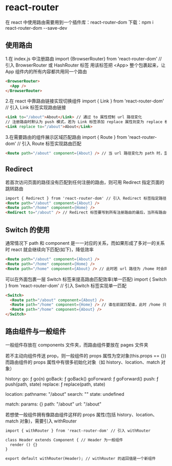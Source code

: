 # react-router

在 react 中使用路由需要用到一个插件库：react-router-dom
下载：npm i react-router-dom --save-dev

## 使用路由

1.在 index.js 中注册路由
import {BrowserRouter} from 'react-router-dom' // 引入 BrowserRouter 或 HashRouter 标签
用该标签把 <App\> 整个包裹起来，让 App 组件内的所有内容都共用同一个路由

```html
<BrowserRouter>
  <App />
</BrowserRouter>
```

2.在 react 中靠路由链接实现切换组件
import { Link } from 'react-router-dom' // 引入 Link 标签实现路由链接

```html
<Link to="/about">About</Link> // 通过 to 属性控制 url 路径变化
// 注册路由时默认为 push 模式，若为 Link 标签添加 replace 属性则变为 replace 模式，即直接替换访问栈记录，无法通过后退返回上一次访问记录
<Link replace to="/about">About</Link>
```

3.在需要路由的组件展示区域匹配路由
import { Route } from 'react-router-dom' // 引入 Route 标签实现路由匹配

```html
<Route path="/about" component={About} /> // 当 url 路径变化为 path 时，显示 component 对应的组件
```

## Redirect

若首次访问页面的路径没有匹配到任何注册的路由，则可用 Redirect 指定页面的跳转路由

```html
import { Redirect } from 'react-router-dom' // 引入 Redirect 标签指定路径
<Route path="/about" component={About} />
<Route path="/home" component={Home} />
<Redirect to="/about" /> // Redirect 标签要写到所有注册路由的最后，当所有路由都无法匹配时，跳转到 Redirect 指定的路由
```

## Switch 的使用

通常情况下 path 和 component 是一一对应的关系，而如果形成了多对一的关系时 react 就会继续向下匹配(如下)，降低效率

```html
<Route path="/about" component={About} />
<Route path="/home" component={Home} />
<Route path="/home" component={About} /> // 此时若 url 路径为 /home 时会同时展示 Home 组件和 About 组件
```

可以在外面包裹一层 Switch 标签来提高路由匹配效率(单一匹配)
import { Switch } from 'react-router-dom' // 引入 Switch 标签实现单一匹配

```html
<Switch>
  <Route path="/about" component={About} />
  <Route path="/home" component={Home} /> // 谁在前就匹配谁，此时 /home 只展示 Home 组件
  <Route path="/home" component={About} /> 
</Switch>
```

## 路由组件与一般组件

一般组件存放在 components 文件夹，而路由组件要放在 pages 文件夹

若不主动向组件传送 prop，则一般组件的 props 属性为空对象(this.props == {})
而路由组件的 props 属性中有很多初始化对象（如 history、location、match 对象）

history:
  go: ƒ go(n)
  goBack: ƒ goBack()
  goForward: ƒ goForward()
  push: ƒ push(path, state)
  replace: ƒ replace(path, state)

location:
  pathname: "/about"
  search: ""
  state: undefined

match:
  params: {}
  path: "/about"
  url: "/about"

若想使一般组件拥有像路由组件这样的 props 属性(包括 history、location、match 对象)，需要引入 withRouter

```html
import { withRouter } from 'react-router-dom' // 引入 withRouter

class Header extends Component { // Header 为一般组件
  render () {}
}

export default withRouter(Header); // withRouter 的返回值是一个新组件
```
